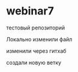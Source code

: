 # webinar7
тестовый репозиторий

Локально изменили файл

изменили через гитхаб

создали новую ветку
